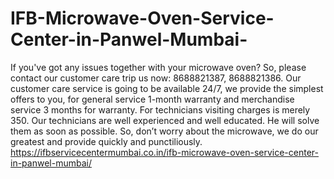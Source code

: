 # IFB-Microwave-Oven-Service-Center-in-Panwel-Mumbai-
If you've got any issues together with your microwave oven? So, please contact our customer care trip us now: 8688821387, 8688821386. Our customer care service is going to be available 24/7, we provide the simplest offers to you, for general service 1-month warranty and merchandise service 3 months for warranty. For technicians visiting charges is merely 350. Our technicians are well experienced and well educated. He will solve them as soon as possible. So, don’t worry about the microwave, we do our greatest and provide quickly and punctiliously. https://ifbservicecentermumbai.co.in/ifb-microwave-oven-service-center-in-panwel-mumbai/
